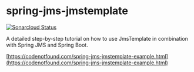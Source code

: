 # spring-jms-jmstemplate

[![Sonarcloud Status](https://sonarcloud.io/api/project_badges/measure?project=com.codenotfound%3Aspring-jms-jmstemplate&metric=alert_status)](https://sonarcloud.io/dashboard?id=com.codenotfound%3Aspring-jms-jmstemplate)

A detailed step-by-step tutorial on how to use JmsTemplate in combination with Spring JMS and Spring Boot.

[https://codenotfound.com/spring-jms-jmstemplate-example.html](https://codenotfound.com/spring-jms-jmstemplate-example.html)
